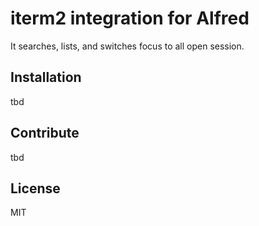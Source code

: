 # iterm2 integration for Alfred

It searches, lists, and switches focus to all open session.

## Installation
tbd

## Contribute
tbd

## License

MIT
